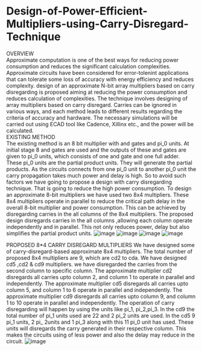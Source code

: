 # Design-of-Power-Efficient-Multipliers-using-Carry-Disregard-Technique

OVERVIEW                                                                                                                                                       
 Approximate computation is one of the best ways for reducing power consumption and reduces the significant calculation complexities. Approximate circuits have been considered for error-tolenint applications that can tolerate some loss of accuracy with energy efficiency and reduces complexity. design of an approximate N-bit array multipliers based on carry disregarding is proposed aiming at reducing the power consumption and reduces calculation of complexities. The technique involves designing of array multipliers based on carry disregard. Carries can be ignored in various ways, and each method leads to different results regarding the criteria of accuracy and hardware. The necessary simulations will be carried out using ECAD tool like Cadence, Xillinx etc., and the power will be calculated.                              
 EXISTING METHOD                                                                                                                                                       
 The existing method is an 8 bit multiplier with and gates and pi_0 units. At initial stage 8 and gates are used and the outputs of these and gates are given to pi_0 units, which consists of one and gate and one full adder. These pi_0 units are the partial product units. They will generate the partial products. As the circuits connects from one pi_0 unit to another pi_0 unit the carry propagation takes much power and delay is high. So to avoid such factors we have going to propose a design with carry disregarding technique. That is going to reduce the high power consumption.                                                                                           To design an approximate 8-bit multipliers we have used two 8x4 multipliers. These  8x4 multipliers operate in parallel to reduce the critical path delay in the overall 8-bit multiplier and power consumption. This can be  achieved by disregarding carries in the all columns of the 8x4 multipliers. The proposed design disregards carries in the all columns ,allowing each column operate independently  and in parallel. This not only reduces power, delay but also simplifies the partial product units. 
![image](https://github.com/varun-1409/Design-of-Power-Efficient-Multipliers-using-Carry-Disregard-Technique/assets/84139574/514db626-45bf-485b-b830-e1a8ae05aae0)
![image](https://github.com/varun-1409/Design-of-Power-Efficient-Multipliers-using-Carry-Disregard-Technique/assets/84139574/9fa94ef2-ae5b-4ebb-a4b9-8f4c3d2305d3)       ![image](https://github.com/varun-1409/Design-of-Power-Efficient-Multipliers-using-Carry-Disregard-Technique/assets/84139574/d39c69e8-3da7-4518-ab78-7c5c9d1e08a2)      ![image](https://github.com/varun-1409/Design-of-Power-Efficient-Multipliers-using-Carry-Disregard-Technique/assets/84139574/0e7b4b7c-1a24-45b9-86c5-82b1e5d18f7d)
    
 PROPOSED 8*4 CARRY DISREGARD MULTIPLIERS                                                                                                                                We have designed some of carry-disregard-based approximate 8x4 multipliers. The total number of proposed 8x4 multipliers are 9, which are cd2 to cda.
We have designed cd5 ,cd2 & cd9 multipliers. we have disregarded the carries from the second column to specific column. The approximate multiplier cd2 disregards all carries upto column 2, and column 1 to operate in parallel and independently. The approximate multiplier cd5 disregards all carries upto column 5, and column 1 to 6 operate in parallel and independently. The approximate multiplier cd9 disregards all carries upto column 9, and column 1 to 10 operate in parallel and independently. The operation of carry disregarding will happen by using the units like pi_1, pi_2,pi_3. In the  cd9 the total number of pi_1 units used are 22 and 2 pi_2 units are used. In the cd5 9 pi_1 units, 2 pi_ 2units and 1 pi_3 along with this 11 pi_0 unit has used. These units will disregards the carry generated in their respective column. This makes the circuits using of less power and also the delay may reduce in the circuit.                                                                        ![image](https://github.com/varun-1409/Design-of-Power-Efficient-Multipliers-using-Carry-Disregard-Technique/assets/84139574/0dc549f8-3907-44a9-9197-24ecc4e79533)


                                                                                                                            
    





